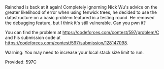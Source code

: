Rainchad is back at it again! Completely ignorning Nick Wu's advice on the greater likelihood of error when using fenwick trees, he decided to use the datastructure on a basic problem featured in a testing round. He removed the debugging feature, but I think it's still vulnerable. Can you pwn it?

You can find the problem at https://codeforces.com/contest/597/problem/C and his submission code at https://codeforces.com/contest/597/submission/128147098.

Warning: You may need to increase your local stack size limit to run.

Provided: 597C
